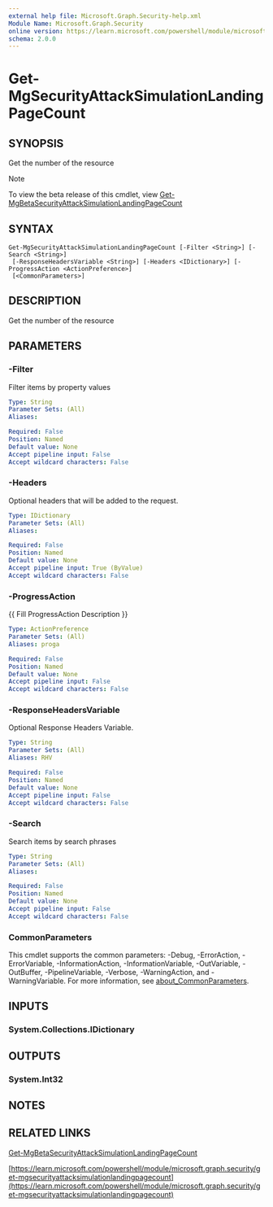```yaml
---
external help file: Microsoft.Graph.Security-help.xml
Module Name: Microsoft.Graph.Security
online version: https://learn.microsoft.com/powershell/module/microsoft.graph.security/get-mgsecurityattacksimulationlandingpagecount
schema: 2.0.0
---
```


# Get-MgSecurityAttackSimulationLandingPageCount

## SYNOPSIS
Get the number of the resource

> [!NOTE]
> To view the beta release of this cmdlet, view [Get-MgBetaSecurityAttackSimulationLandingPageCount](/powershell/module/Microsoft.Graph.Beta.Security/Get-MgBetaSecurityAttackSimulationLandingPageCount?view=graph-powershell-beta)

## SYNTAX

```
Get-MgSecurityAttackSimulationLandingPageCount [-Filter <String>] [-Search <String>]
 [-ResponseHeadersVariable <String>] [-Headers <IDictionary>] [-ProgressAction <ActionPreference>]
 [<CommonParameters>]
```

## DESCRIPTION
Get the number of the resource

## PARAMETERS

### -Filter
Filter items by property values

```yaml
Type: String
Parameter Sets: (All)
Aliases:

Required: False
Position: Named
Default value: None
Accept pipeline input: False
Accept wildcard characters: False
```

### -Headers
Optional headers that will be added to the request.

```yaml
Type: IDictionary
Parameter Sets: (All)
Aliases:

Required: False
Position: Named
Default value: None
Accept pipeline input: True (ByValue)
Accept wildcard characters: False
```

### -ProgressAction
{{ Fill ProgressAction Description }}

```yaml
Type: ActionPreference
Parameter Sets: (All)
Aliases: proga

Required: False
Position: Named
Default value: None
Accept pipeline input: False
Accept wildcard characters: False
```

### -ResponseHeadersVariable
Optional Response Headers Variable.

```yaml
Type: String
Parameter Sets: (All)
Aliases: RHV

Required: False
Position: Named
Default value: None
Accept pipeline input: False
Accept wildcard characters: False
```

### -Search
Search items by search phrases

```yaml
Type: String
Parameter Sets: (All)
Aliases:

Required: False
Position: Named
Default value: None
Accept pipeline input: False
Accept wildcard characters: False
```

### CommonParameters
This cmdlet supports the common parameters: -Debug, -ErrorAction, -ErrorVariable, -InformationAction, -InformationVariable, -OutVariable, -OutBuffer, -PipelineVariable, -Verbose, -WarningAction, and -WarningVariable. For more information, see [about_CommonParameters](http://go.microsoft.com/fwlink/?LinkID=113216).

## INPUTS

### System.Collections.IDictionary
## OUTPUTS

### System.Int32
## NOTES

## RELATED LINKS
[Get-MgBetaSecurityAttackSimulationLandingPageCount](/powershell/module/Microsoft.Graph.Beta.Security/Get-MgBetaSecurityAttackSimulationLandingPageCount?view=graph-powershell-beta)

[https://learn.microsoft.com/powershell/module/microsoft.graph.security/get-mgsecurityattacksimulationlandingpagecount](https://learn.microsoft.com/powershell/module/microsoft.graph.security/get-mgsecurityattacksimulationlandingpagecount)





